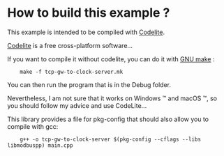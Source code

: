 # How to build this example ?

This example is intended to be compiled with [Codelite](https://codelite.org).

[Codelite](https://codelite.org) is a free cross-platform software...

If you want to compile it without codelite, you can do it with [GNU make](https://www.gnu.org/software/make/) :

		make -f tcp-gw-to-clock-server.mk

You can then run the program that is in the Debug folder.

Nevertheless, I am not sure that it works on Windows ™ and macOS ™, so you 
should follow my advice and use CodeLite...

This library provides a file for pkg-config that should also allow you to 
compile with gcc:

		g++ -o tcp-gw-to-clock-server $(pkg-config --cflags --libs libmodbuspp) main.cpp
